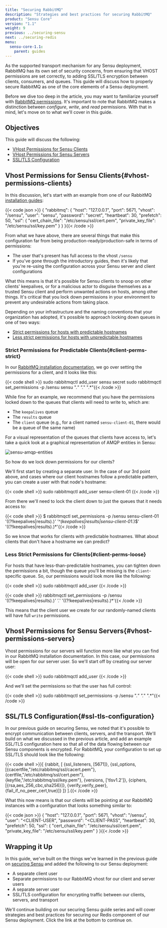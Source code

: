 ```yaml
---
title: "Securing RabbitMQ"
description: "Strategies and best practices for securing RabbitMQ"
product: "Sensu Core"
version: "1.1"
weight: 9
previous: ../securing-sensu
next: ../securing-redis
menu:
  sensu-core-1.1:
    parent: guides
---
```


As the supported transport mechanism for any Sensu deployment, RabbitMQ has its own set of security concerns, from ensuring that VHOST permissions are set correctly, to adding SSL/TLS encryption between clients, consumers, and queues. This guide will discuss how to properly secure RabbitMQ as one of the core elements of a Sensu deployment.

Before we dive too deep in the article, you may want to familiarize yourself with [RabbitMQ permissions][1]. It's important to note that RabbitMQ makes a distinction between _configure_, _write_, and _read_ permissions. With that in mind, let's move on to what we'll cover in this guide.

## Objectives

This guide will discuss the following:

* [VHost Permissions for Sensu Clients](#vhost-permissions-clients)
* [VHost Permissions for Sensu Servers](#vhost-permissions-servers)
* [SSL/TLS Configuration](#ssl-tls-configuration)

## Vhost Permissions for Sensu Clients{#vhost-permissions-clients}

In this discussion, let's start with an example from one of our RabbitMQ [installation guides][2]:

{{< code json >}}
{
  "rabbitmq": {
    "host": "127.0.0.1",
    "port": 5671,
    "vhost": "/sensu",
    "user": "sensu",
    "password": "secret",
    "heartbeat": 30,
    "prefetch": 50,
    "ssl": {
      "cert_chain_file": "/etc/sensu/ssl/cert.pem",
      "private_key_file": "/etc/sensu/ssl/key.pem"
    }
  }
}{{< /code >}}

From what we have above, there are several things that make this configuration far from being production-ready/production-safe in terms of permissions:

* The user that's present has full access to the vhost `/sensu`
* If you've gone through the introductory guides, then it's likely that you're re-using the configuration across your Sensu server and client configurations

What this means is that it's possible for Sensu clients to snoop on other clients' keepalives, or for a malicious actor to disguise themselves as a trusted Sensu client and perform unwanted actions on hosts, among other things. It's critical that you lock down permissions in your environment to prevent any undesirable actions from taking place.

Depending on your infrastructure and the naming conventions that your organization has adopted, it's possible to approach locking down queues in one of two ways:

* [Strict permissions for hosts with predictable hostnames](#client-perms-strict)
* [Less strict permissions for hosts with unpredictable hostnames](#client-perms-loose)

### Strict Permissions for Predictable Clients{#client-perms-strict}

In our [RabbitMQ installation documentation][3], we go over setting the permissions for a client, and it looks like this:

{{< code shell >}}
sudo rabbitmqctl add_user sensu secret
sudo rabbitmqctl set_permissions -p /sensu sensu ".*" ".*" ".*"{{< /code >}}

While fine for an example, we recommend that you have the permissions locked down to the queues that clients will need to write to, which are:

* The `keepalives` queue
* The `results` queue
* The `client` queue (e.g., for a client named `sensu-client-01`, there would be a queue of the same name)

For a visual representation of the queues that clients have access to, let's take a quick look at a graphical representation of AMQP entities in Sensu:

![sensu-amqp-entities](/images/sensu-amqp-entities.png)

So how do we lock down permissions for our clients?

We'll first start by creating a separate user. In the case of our 3rd point above, and cases where our client hostnames follow a predictable pattern, you can create a user with that node's hostname:

{{< code shell >}}
sudo rabbitmqctl add_user sensu-client-01 <PASSWORD>{{< /code >}}

From there we'll need to lock the client down to just the queues that it needs access to:

{{< code shell >}}
$ rabbitmqctl set_permissions -p /sensu sensu-client-01 '((?!keepalives|results).)*' '^(keepalives|results|sensu-client-01.*)$' '((?!keepalives|results).)*'{{< /code >}}

So we know that works for clients with predictable hostnames. What about clients that don't have a hostname we can predict?

### Less Strict Permissions for Clients{#client-perms-loose}

For hosts that have less-than-predictable hostnames, you can tighten down the permissions a bit, though the queue you'll be missing is the `client`-specific queue. So, our permissions would look more like the following:

{{< code shell >}}
sudo rabbitmqctl add_user <CLIENT-USER> <CLIENT-PASS>{{< /code >}}

{{< code shell >}}
rabbitmqctl set_permissions -p /sensu <CLIENT-USER> '((?!keepalives|results).)*' '.*' '((?!keepalives|results).)*'{{< /code >}}

This means that the client user we create for our randomly-named clients will have full `write` permissions.

## Vhost Permissions for Sensu Servers{#vhost-permissions-servers}

Vhost permissions for our servers will function more like what you can find in our RabbitMQ installation documentation. In this case, our permissions will be open for our server user. So we'll start off by creating our server user:

{{< code shell >}}
sudo rabbitmqctl add_user <SERVER-USER> <PASSWORD>{{< /code >}}

And we'll set the permissions so that the user has full control:

{{< code shell >}}
sudo rabbitmqctl set_permissions -p /sensu <SERVER-USER> ".*" ".*" ".*"{{< /code >}}

## SSL/TLS Configuration{#ssl-tls-configuration}

In our previous guide on securing Sensu, we noted that it's possible to encrypt communication between clients, servers, and the transport. We'll build on what we discussed in the previous article, and add an example SSL/TLS configuration here so that all of the data flowing between our Sensu components is encrypted. For RabbitMQ, your configuration to set up SSL/TLS should look like the following:

{{< code shell >}}[
 {rabbit, [
    {ssl_listeners, [5671]},
    {ssl_options, [{cacertfile,"/etc/rabbitmq/ssl/cacert.pem"},
                   {certfile,"/etc/rabbitmq/ssl/cert.pem"},
                   {keyfile,"/etc/rabbitmq/ssl/key.pem"},
                   {versions, ['tlsv1.2']},
                   {ciphers,  [{rsa,aes_256_cbc,sha256}]},
                   {verify,verify_peer},
                   {fail_if_no_peer_cert,true}]}
  ]}
].{{< /code >}}

What this now means is that our clients will be pointing at our RabbitMQ instances with a configuration that looks something similar to:

{{< code json >}}
{
 "host": "127.0.0.1",
 "port": 5671,
 "vhost": "/sensu",
 "user": "<CLIENT-USER",
 "password": "<CLIENT-PASS",
 "heartbeat": 30,
 "prefetch": 50,
 "ssl": {
   "cert_chain_file": "/etc/sensu/ssl/cert.pem",
   "private_key_file": "/etc/sensu/ssl/key.pem"
 }
}{{< /code >}}

## Wrapping it Up

In this guide, we've built on the things we've learned in the previous guide on [securing Sensu][4] and added the following to our Sensu deployment:

* A separate client user
* Separate permissions to our RabbitMQ vhost for our client and server users
* A separate server user
* SSL/TLS configuration for encrypting traffic between our clients, servers, and transport

We'll continue building on our securing Sensu guide series and will cover strategies and best practices for securing our Redis component of our Sensu deployment. Click the link at the bottom to continue on.

[1]: https://www.rabbitmq.com/access-control.html#permissions
[2]: ../../reference/rabbitmq/#sensu-rabbitmq-configuration-examples
[3]: ../../installation/install-rabbitmq/
[4]: ../securing-sensu
